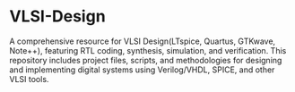 # VLSI-Design

A comprehensive resource for VLSI Design(LTspice, Quartus, GTKwave, Note++), featuring RTL coding, synthesis, simulation, and verification. This repository includes project files, scripts, and methodologies for designing and implementing digital systems using Verilog/VHDL, SPICE, and other VLSI tools.
